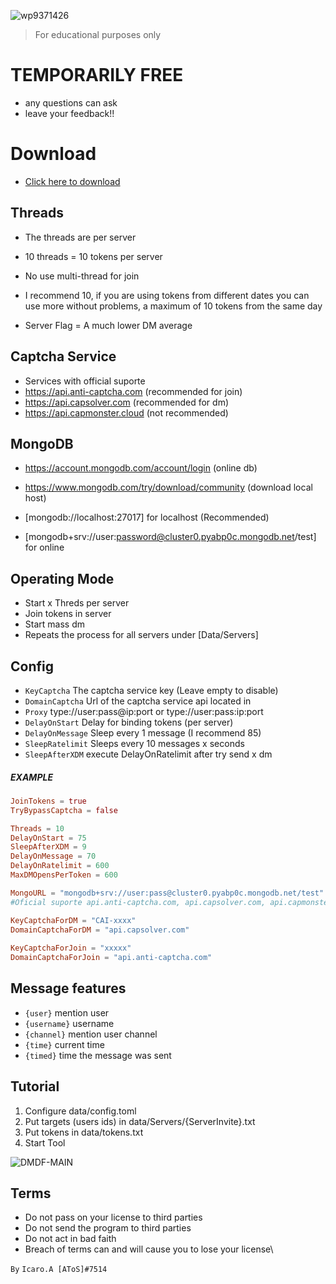 ![wp9371426](https://user-images.githubusercontent.com/126829731/222923171-182cfdfa-e402-4255-ba27-91415a287c99.jpg)


> For educational purposes only

# TEMPORARILY FREE
- any questions can ask
- leave your feedback!! 

# Download
- [Click here to download](https://we.tl/t-tcNZUyiIb1)

## Threads

- The threads are per server
- 10 threads = 10 tokens per server
- No use multi-thread for join

- I recommend 10, if you are using tokens from different dates you can use more without problems, a maximum of 10 tokens from the same day 
- Server Flag = A much lower DM average


## Captcha Service

- Services with official suporte 
- https://api.anti-captcha.com (recommended for join)
- https://api.capsolver.com (recommended for dm)
- https://api.capmonster.cloud (not recommended)


## MongoDB

- https://account.mongodb.com/account/login (online db)
- https://www.mongodb.com/try/download/community (download local host)

- [mongodb://localhost:27017] for localhost (Recommended)
- [mongodb+srv://user:password@cluster0.pyabp0c.mongodb.net/test] for online


## Operating Mode

-  Start x Threds per server
-  Join tokens in server 
-  Start mass dm
-  Repeats the process for all servers under [Data/Servers]


## Config

- `KeyCaptcha` The captcha service key (Leave empty to disable)
-  `DomainCaptcha` Url of the captcha service api located in 
- `Proxy` type://user:pass@ip:port or type://user:pass:ip:port
-  `DelayOnStart` Delay for binding tokens (per server)
-  `DelayOnMessage` Sleep every 1 message (I recommend 85)
-  `SleepRatelimit` Sleeps every 10 messages x seconds
-  `SleepAfterXDM` execute DelayOnRatelimit after try send x dm

##### EXAMPLE

```toml
JoinTokens = true
TryBypassCaptcha = false  

Threads = 10    
DelayOnStart = 75  
SleepAfterXDM = 9  
DelayOnMessage = 70  
DelayOnRatelimit = 600  
MaxDMOpensPerToken = 600  

MongoURL = "mongodb+srv://user:pass@cluster0.pyabp0c.mongodb.net/test"  
#Oficial suporte api.anti-captcha.com, api.capsolver.com, api.capmonster.cloud  

KeyCaptchaForDM = "CAI-xxxx"  
DomainCaptchaForDM = "api.capsolver.com"  
  
KeyCaptchaForJoin = "xxxxx"  
DomainCaptchaForJoin = "api.anti-captcha.com"
```

## Message features

- `{user}` mention user 
- `{username}` username
- `{channel}` mention user channel
- `{time}` current time 
- `{timed}` time the message was sent

## Tutorial

1. Configure data/config.toml
2. Put targets (users ids) in data/Servers/{ServerInvite}.txt
3. Put tokens in data/tokens.txt
4. Start Tool

![DMDF-MAIN](https://media.discordapp.net/attachments/1050232164383461446/1084076506193596457/image.png?width=843&height=474)

## Terms

-  Do not pass on your license to third parties
-  Do not send the program to third parties
-  Do not act in bad faith
-  Breach of terms can and will cause you to lose your license\

`By` `Icaro.A [AToS]#7514`
